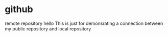 # github
remote repository
hello
This is just for demonsrating a connection between my public repository and local repository

